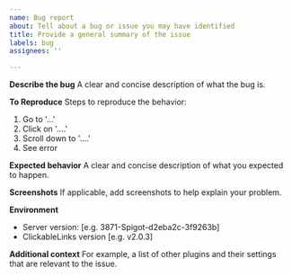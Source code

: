 ```yaml
---
name: Bug report
about: Tell about a bug or issue you may have identified
title: Provide a general summary of the issue
labels: bug
assignees: ''

---
```


**Describe the bug**
A clear and concise description of what the bug is.

**To Reproduce**
Steps to reproduce the behavior:
1. Go to '...'
2. Click on '....'
3. Scroll down to '....'
4. See error

**Expected behavior**
A clear and concise description of what you expected to happen.

**Screenshots**
If applicable, add screenshots to help explain your problem.

**Environment**
 - Server version: [e.g. 3871-Spigot-d2eba2c-3f9263b]
 - ClickableLinks version [e.g. v2.0.3]

**Additional context**
For example, a list of other plugins and their settings that are relevant to the issue.
